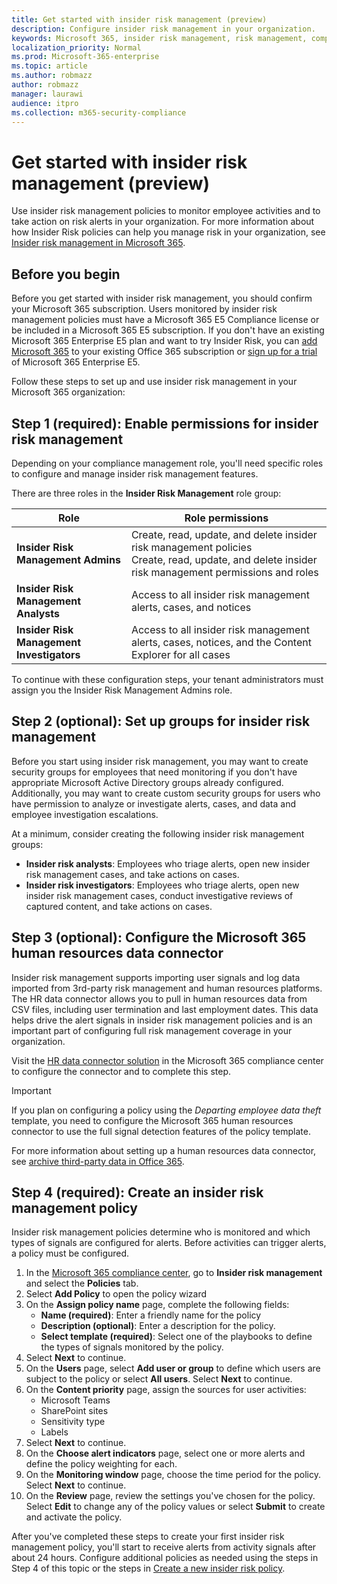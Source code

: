 ```yaml
---
title: Get started with insider risk management (preview)
description: Configure insider risk management in your organization.
keywords: Microsoft 365, insider risk management, risk management, compliance
localization_priority: Normal
ms.prod: Microsoft-365-enterprise
ms.topic: article
ms.author: robmazz
author: robmazz
manager: laurawi
audience: itpro
ms.collection: m365-security-compliance
---
```


# Get started with insider risk management (preview)

Use insider risk management policies to monitor employee activities and to take action on risk alerts in your organization. For more information about how Insider Risk policies can help you manage risk in your organization, see [Insider risk management in Microsoft 365](insider-risk-management.md).

## Before you begin

Before you get started with insider risk management, you should confirm your Microsoft 365 subscription. Users monitored by insider risk management policies must have a Microsoft 365 E5 Compliance license or be included in a Microsoft 365 E5 subscription. If you don't have an existing Microsoft 365 Enterprise E5 plan and want to try Insider Risk, you can [add Microsoft 365](https://docs.microsoft.com/office365/admin/try-or-buy-microsoft-365) to your existing Office 365 subscription or [sign up for a trial](https://www.microsoft.com/microsoft-365/enterprise) of Microsoft 365 Enterprise E5.

Follow these steps to set up and use insider risk management in your Microsoft 365 organization:

## Step 1 (required): Enable permissions for insider risk management

Depending on your compliance management role, you'll need specific roles to configure and manage insider risk management features. 

There are three roles in the **Insider Risk Management** role group:

| **Role** | **Role permissions** |
| ---- | ---------------- |
| **Insider Risk Management Admins** | Create, read, update, and delete insider risk management policies <br> Create, read, update, and delete insider risk management permissions and roles |
| **Insider Risk Management Analysts** | Access to all insider risk management alerts, cases, and notices |
| **Insider Risk Management Investigators** | Access to all insider risk management alerts, cases, notices, and the Content Explorer for all cases |

To continue with these configuration steps, your tenant administrators must assign you the Insider Risk Management Admins role.

## Step 2 (optional): Set up groups for insider risk management

Before you start using insider risk management, you may want to create security groups for employees that need monitoring if you don't have appropriate Microsoft Active Directory groups already configured. Additionally, you may want to create custom security groups for users who have permission to analyze or investigate alerts, cases, and data and employee investigation escalations.

At a minimum, consider creating the following insider risk management groups:

- **Insider risk analysts**: Employees who triage alerts, open new insider risk management cases, and take actions on cases.
- **Insider risk investigators**: Employees who triage alerts, open new insider risk management cases, conduct investigative reviews of captured content, and take actions on cases.

## Step 3 (optional): Configure the Microsoft 365 human resources data connector

Insider risk management supports importing user signals and log data imported from 3rd-party risk management and human resources platforms. The HR data connector allows you to pull in human resources data from CSV files, including user termination and last employment dates. This data helps drive the alert signals in insider risk management policies and is an important part of configuring full risk management coverage in your organization.

Visit the [HR data connector solution](https://compliance.microsoft.com/connectorlanding/solution/customhrconnector) in the Microsoft 365 compliance center to configure the connector and to complete this step.

> [!IMPORTANT]
> If you plan on configuring a policy using the *Departing employee data theft* template, you need to configure the Microsoft 365 human resources connector to use the full signal detection features of the policy template.

For more information about setting up a human resources data connector, see [archive third-party data in Office 365](archiving-third-party-data.md).

## Step 4 (required): Create an insider risk management policy

Insider risk management policies determine who is monitored and which types of signals are configured for alerts. Before activities can trigger alerts, a policy must be configured.

1. In the [Microsoft 365 compliance center](https://compliance.microsoft.com), go to **Insider risk management** and select the **Policies** tab.
2. Select **Add Policy** to open the policy wizard
3. On the **Assign policy name** page, complete the following fields:
    - **Name (required)**: Enter a friendly name for the policy
    - **Description (optional)**: Enter a description for the policy.
    - **Select template (required)**: Select one of the playbooks to define the types of signals monitored by the policy.
4. Select **Next** to continue.
5. On the **Users** page, select **Add user or group** to define which users are subject to the policy or select **All users**. Select **Next** to continue.
6. On the **Content priority** page, assign the sources for user activities:
    - Microsoft Teams
    - SharePoint sites
    - Sensitivity type
    - Labels
7. Select **Next** to continue.
8. On the **Choose alert indicators** page, select one or more alerts and define the policy weighting for each.
9. On the **Monitoring window** page, choose the time period for the policy. Select **Next** to continue.
10. On the **Review** page, review the settings you've chosen for the policy. Select **Edit** to change any of the policy values or select **Submit** to create and activate the policy.

After you've completed these steps to create your first insider risk management policy, you'll start to receive alerts from activity signals after about 24 hours. Configure additional policies as needed using the steps in Step 4 of this topic or the steps in [Create a new insider risk policy](insider-risk-management-policies.md#create-a-new-policy).
